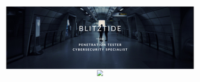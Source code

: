 <p align="center">
  <img src="https://raw.githubusercontent.com/blitztide/blitztide/main/Blitztide.png">
    <br>
  <img src="https://github-readme-stats.vercel.app/api/top-langs/?username=blitztide&&theme=dark&layout=compact">
  <br>
</p>
<!--
**blitztide/blitztide** is a ✨ _special_ ✨ repository because its `README.md` (this file) appears on your GitHub profile.

Here are some ideas to get you started:

- 🔭 I’m currently working on ...
- 🌱 I’m currently learning ...
- 👯 I’m looking to collaborate on ...
- 🤔 I’m looking for help with ...
- 💬 Ask me about ...
- 📫 How to reach me: ...
- 😄 Pronouns: ...
- ⚡ Fun fact: ...
-->
